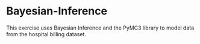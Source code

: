 # Bayesian-Inference
This exercise uses Bayesian Inference and the PyMC3 library to model data from the hospital billing dataset.
